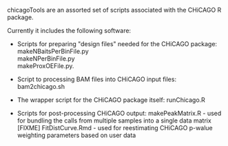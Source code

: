 chicagoTools are an assorted set of scripts associated with the CHiCAGO R package.  

Currently it includes the following software:

- Scripts for preparing "design files" needed for the CHiCAGO package:
    makeNBaitsPerBinFile.py  
    makeNPerBinFile.py  
    makeProxOEFile.py.
    
- Script to processing BAM files into CHiCAGO input files:
    bam2chicago.sh
    
- The wrapper script for the CHiCAGO package itself:
    runChicago.R
    
- Scripts for post-processing CHiCAGO output:
    makePeakMatrix.R - used for bundling the calls from multiple samples into a single data matrix
    [FIXME] FitDistCurve.Rmd - used for reestimating CHiCAGO p-walue weighting parameters based on user data
    
